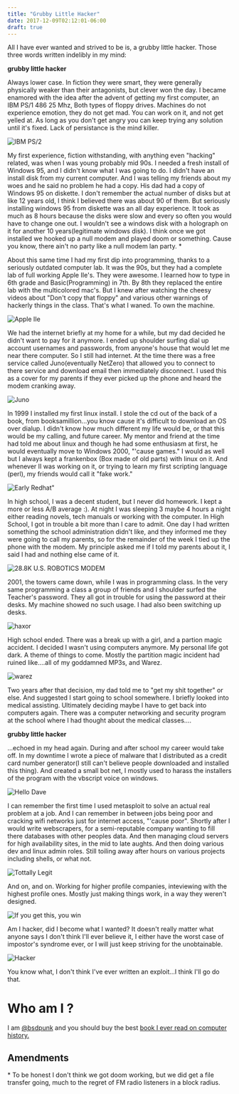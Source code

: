 ```yaml
---
title: "Grubby Little Hacker"
date: 2017-12-09T02:12:01-06:00
draft: true
---
```


All I have ever wanted and strived to be is, a grubby little hacker. Those three words written indelibly in my mind:

__grubby little hacker__

Always lower case. In fiction they were smart, they were generally physically weaker than their antagonists, but clever won the day. I became enamored with the idea after the advent of getting my first computer, an IBM PS/1 486 25 Mhz, Both types of floppy drives. Machines do not experience emotion, they do not get mad. You can work on it, and not get yelled at. As long as you don't get angry you can keep trying any solution until it's fixed. Lack of persistance is the mind killer.

![IBM PS/2](http://www.computinghistory.org.uk/userdata/images/large/PRODPIC-2585.jpg "IBM PS/2 my second drive bay had a five and a quarter floppy in it")

My first experience, fiction withstanding, with anything even "hacking" related, was when I was young probably mid 90s. I needed a fresh install of Windows 95, and I didn't know what I was going to do. I didn't have an install disk from my current computer. And I was telling my friends about my woes and he said no problem he had a copy. His dad had a copy of Windows 95 on diskette. I don't remember the actual number of disks but at like 12 years old, I think I believed there was about 90 of them. But seriously installing windows 95 from diskette was an all day experience. It took as much as 8 hours because the disks were slow and every so often you would have to change one out. I wouldn't see a windows disk with a holograph on it for another 10 years(legitimate windows disk). I think once we got installed we hooked up a null modem and played doom or something. Cause you know, there ain't no party like a null modem lan party. &ast;

About this same time I had my first dip into programming, thanks to a seriously outdated computer lab. It was the 90s, but they had a complete lab of full working Apple IIe's. They were awesome. I learned how to type in 6th grade and Basic(Programming) in 7th. By 8th they replaced the entire lab with the multicolored mac's. But I knew after watching the cheesy videos about "Don't copy that floppy" and various other warnings of hackerly things in the class. That's what I waned. To own the machine.

![Apple IIe](https://images.techhive.com/images/article/2012/10/apple2-100009966-orig.jpg "Apple IIe")

We had the internet briefly at my home for a while, but my dad decided he didn't want to pay for it anymore. I ended up shoulder surfing dial up account usernames and passwords, from anyone's house that would let me near there computer. So I still had internet. At the time there was a free service called Juno(eventually NetZero) that allowed you to connect to there service and download email then immediately disconnect. I used this as a cover for my parents if they ever picked up the phone and heard the modem cranking away.

![Juno](https://upload.wikimedia.org/wikipedia/en/9/9d/Junologo.jpg "Juno, Shittiest tier of internet")

In 1999 I installed my first linux install. I stole the cd out of the back of a book, from booksamillion...you know cause it's difficult to download an OS over dialup. I didn't know how much different my life would be, or that this would be my calling, and future career. My mentor and friend at the time had told me about linux and though he had some enthusiasm at first, he would eventually move to Windows 2000, "'cause games." I would as well but I always kept a frankenbox (Box made of old parts) with linux on it. And whenever II was working on it, or trying to learn my first scripting language (perl), my friends would call it "fake work."

![Early Redhat](https://www.whatasoftware.com/app/webroot/img/software/original/1470748129_redhat.png "Early Redhat Desktop")"

In high school, I was a decent student, but I never did homework. I kept a more or less A/B average :). At night I was sleeping 3 maybe 4 hours a night either reading novels, tech manuals or working with the computer. In High School, I got in trouble a bit more than I care to admit. One day I had written something the school administration didn't like, and they informed me they were going to call my parents, so for the remainder of the week I tied up the phone with the modem. My principle asked me if I told my parents about it, I said I had and nothing else came of it.

![28.8K U.S. ROBOTICS MODEM](https://ssli.ebayimg.com/images/g/G2UAAOSwIJlaHEjH/s-l1600.jpg "US Robotics Modem")

2001, the towers came down, while I was in programming class. In the very same programming a class a group of friends and I shoulder surfed the Teacher's password. They all got in trouble for using the password at their desks. My machine showed no such usage. I had also been switching up desks.

![haxor](https://i.imgur.com/4SUihZO.jpg "I R HAXOR")

High school ended. There was a break up with a girl, and a partion magic accident. I decided I wasn't using computers anymore. My personal life got dark. A theme of things to come. Mostly the partition magic incident had ruined like....all of my goddamned MP3s, and Warez.

![warez](https://i0.wp.com/web.archive.org/web/20070702233926im_/http://www.rajuabju.com:80/warezirc/images/warezlogo.jpg?resize=497%2C130 "warez")

Two years after that decision, my dad told me to "get my shit together" or else. And suggested I start going to school somewhere. I briefly looked into medical assisting. Ultimately deciding maybe I have to get back into computers again. There was a computer networking and security program at the school where I had thought about the medical classes....


__grubby little hacker__


...echoed in my head again. During and after school my career would take off. In my downtime I wrote a piece of malware that I distributed as a credit card number generator(I still can't believe people downloaded and installed this thing). And created a small bot net, I mostly used to harass the installers of the program with the vbscript voice on windows.


![Hello Dave](https://i.ytimg.com/vi/Cq-cz7LHP84/maxresdefault.jpg "2001 Hello Dave")

I can remember the first time I used metasploit to solve an actual real problem at a job. And I can remember in between jobs being poor and cracking wifi networks just for internet access, "'cause poor". Shortly after I would write webscrapers, for a semi-reputable company wanting to fill there databases with other peoples data. And then managing cloud servers for high availability sites, in the mid to late aughts. And then doing various dev and linux admin roles. Still toiling away after hours on various projects including shells, or what not.

![Tottally Legit](https://westernrifleshooters.files.wordpress.com/2017/10/itstotallylegit.jpeg?w=500 "Totes McGoats Legit")

And on, and on. Working for higher profile companies, inteviewing with the highest profile ones. Mostly just making things work, in a way they weren't designed.

![If you get this, you win](https://i.ytimg.com/vi/LegMhEqny2k/maxresdefault.jpg "If you understand why it's a picture of a train you win")

Am I hacker, did I become what I wanted? It doesn't really matter what anyone says I don't think I'll ever believe it, I either have the worst case of impostor's syndrome ever, or I will just keep striving for the unobtainable.

![Hacker](https://i.ytimg.com/vi/KEkrWRHCDQU/maxresdefault.jpg "HackerMan")

You know what, I don't think I've ever written an exploit...I think I'll go do that.

# Who am I ?
I am [@bsdpunk](http://twitter.com/bsdpunk) and you should buy the best [book I ever read on computer history.](https://www.amazon.com/gp/product/0071358927/ref=as_li_qf_sp_asin_il_tl?ie=UTF8&tag=bsdpblog-20&camp=1789&creative=9325&linkCode=as2&creativeASIN=0071358927&linkId=5ed208babb30852af389878d7e0e41a5 "A goddamn Ad for Fire in the Valley")

## Amendments

&#42; To be honest I don't think we got doom working, but we did get a file transfer going, much to the regret of FM radio listeners in a block radius.
